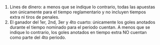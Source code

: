 1. Lines de dinero: a menos que se indique lo contrario, todas las apuestas son únicamente para el tiempo reglamentario y no incluyen tiempos extra ni tiros de penales.
2. El ganador del 1er, 2nd, 3er y 4to cuarto: únicamente los goles anotados durante el tiempo nominado para el periodo cuentan. A menos que se indique lo contrario, los goles anotados en tiempo extra NO cuentan como parte del 4to periodo.
